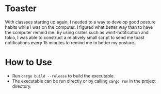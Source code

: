 # Toaster
With classses starting up again, I needed to a way to develop good posture habits while I was on the computer. I figured what better way than to have the computer remind me. By using crates such as winrt-notification and tokio, I was able to construct a relatively small script to send me toast notifications every 15 minutes to remind me to better my posture. 

# How to Use
* Run ```cargo build --release``` to build the executable.
* The executable can be run directly or by calling ```cargo run``` in the project directory.
